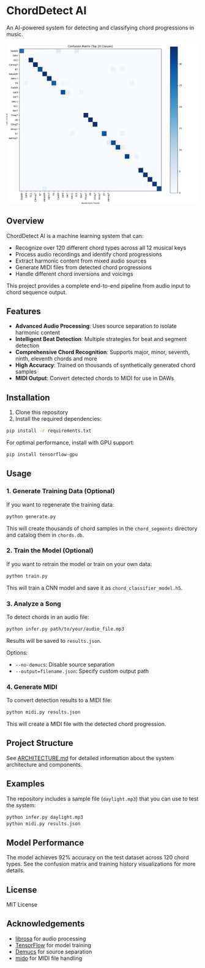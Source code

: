 # ChordDetect AI

An AI-powered system for detecting and classifying chord progressions in music.

![Chord Detection](confusion_matrix.png)

## Overview

ChordDetect AI is a machine learning system that can:

- Recognize over 120 different chord types across all 12 musical keys
- Process audio recordings and identify chord progressions
- Extract harmonic content from mixed audio sources
- Generate MIDI files from detected chord progressions
- Handle different chord inversions and voicings

This project provides a complete end-to-end pipeline from audio input to chord sequence output.

## Features

- **Advanced Audio Processing**: Uses source separation to isolate harmonic content
- **Intelligent Beat Detection**: Multiple strategies for beat and segment detection
- **Comprehensive Chord Recognition**: Supports major, minor, seventh, ninth, eleventh chords and more
- **High Accuracy**: Trained on thousands of synthetically generated chord samples
- **MIDI Output**: Convert detected chords to MIDI for use in DAWs

## Installation

1. Clone this repository
2. Install the required dependencies:

```bash
pip install -r requirements.txt
```

For optimal performance, install with GPU support:

```bash
pip install tensorflow-gpu
```

## Usage

### 1. Generate Training Data (Optional)

If you want to regenerate the training data:

```bash
python generate.py
```

This will create thousands of chord samples in the `chord_segments` directory and catalog them in `chords.db`.

### 2. Train the Model (Optional)

If you want to retrain the model or train on your own data:

```bash
python train.py
```

This will train a CNN model and save it as `chord_classifier_model.h5`.

### 3. Analyze a Song

To detect chords in an audio file:

```bash
python infer.py path/to/your/audio_file.mp3
```

Results will be saved to `results.json`.

Options:
- `--no-demucs`: Disable source separation
- `--output=filename.json`: Specify custom output path

### 4. Generate MIDI

To convert detection results to a MIDI file:

```bash
python midi.py results.json
```

This will create a MIDI file with the detected chord progression.

## Project Structure

See [ARCHITECTURE.md](docs/ARCHITECTURE.md) for detailed information about the system architecture and components.

## Examples

The repository includes a sample file (`daylight.mp3`) that you can use to test the system:

```bash
python infer.py daylight.mp3
python midi.py results.json
```

## Model Performance

The model achieves 92% accuracy on the test dataset across 120 chord types. See the confusion matrix and training history visualizations for more details.

## License

MIT License

## Acknowledgements

- [librosa](https://librosa.org/) for audio processing
- [TensorFlow](https://www.tensorflow.org/) for model training
- [Demucs](https://github.com/facebookresearch/demucs) for source separation
- [mido](https://mido.readthedocs.io/) for MIDI file handling